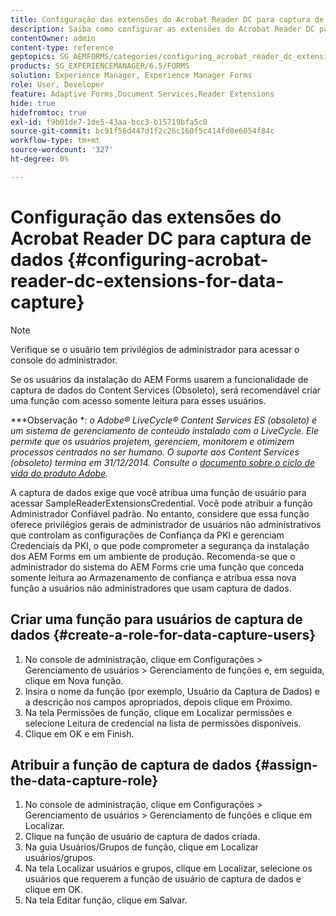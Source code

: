 ```yaml
---
title: Configuração das extensões do Acrobat Reader DC para captura de dados
description: Saiba como configurar as extensões do Acrobat Reader DC para captura de dados.
contentOwner: admin
content-type: reference
geptopics: SG_AEMFORMS/categories/configuring_acrobat_reader_dc_extensions
products: SG_EXPERIENCEMANAGER/6.5/FORMS
solution: Experience Manager, Experience Manager Forms
role: User, Developer
feature: Adaptive Forms,Document Services,Reader Extensions
hide: true
hidefromtoc: true
exl-id: f9b01de7-1de5-43aa-bcc3-b15719bfa5c0
source-git-commit: bc91f56d447d1f2c26c160f5c414fd0e6054f84c
workflow-type: tm+mt
source-wordcount: '327'
ht-degree: 0%

---
```


# Configuração das extensões do Acrobat Reader DC para captura de dados {#configuring-acrobat-reader-dc-extensions-for-data-capture}

>[!NOTE]
> 
> Verifique se o usuário tem privilégios de administrador para acessar o console do administrador.

Se os usuários da instalação do AEM Forms usarem a funcionalidade de captura de dados do Content Services (Obsoleto), será recomendável criar uma função com acesso somente leitura para esses usuários.

***Observação **: o Adobe® LiveCycle® Content Services ES (obsoleto) é um sistema de gerenciamento de conteúdo instalado com o LiveCycle. Ele permite que os usuários projetem, gerenciem, monitorem e otimizem processos centrados no ser humano. O suporte aos Content Services (obsoleto) termina em 31/12/2014. Consulte o [documento sobre o ciclo de vida do produto Adobe](https://helpx.adobe.com/br/support/programs/eol-matrix.html).*

A captura de dados exige que você atribua uma função de usuário para acessar SampleReaderExtensionsCredential. Você pode atribuir a função Administrador Confiável padrão. No entanto, considere que essa função oferece privilégios gerais de administrador de usuários não administrativos que controlam as configurações de Confiança da PKI e gerenciam Credenciais da PKI, o que pode comprometer a segurança da instalação dos AEM Forms em um ambiente de produção. Recomenda-se que o administrador do sistema do AEM Forms crie uma função que conceda somente leitura ao Armazenamento de confiança e atribua essa nova função a usuários não administradores que usam captura de dados.

## Criar uma função para usuários de captura de dados {#create-a-role-for-data-capture-users}

1. No console de administração, clique em Configurações > Gerenciamento de usuários > Gerenciamento de funções e, em seguida, clique em Nova função.
1. Insira o nome da função (por exemplo, Usuário da Captura de Dados) e a descrição nos campos apropriados, depois clique em Próximo.
1. Na tela Permissões de função, clique em Localizar permissões e selecione Leitura de credencial na lista de permissões disponíveis.
1. Clique em OK e em Finish.

## Atribuir a função de captura de dados {#assign-the-data-capture-role}

1. No console de administração, clique em Configurações > Gerenciamento de usuários > Gerenciamento de funções e clique em Localizar.
1. Clique na função de usuário de captura de dados criada.
1. Na guia Usuários/Grupos de função, clique em Localizar usuários/grupos.
1. Na tela Localizar usuários e grupos, clique em Localizar, selecione os usuários que requerem a função de usuário de captura de dados e clique em OK.
1. Na tela Editar função, clique em Salvar.
